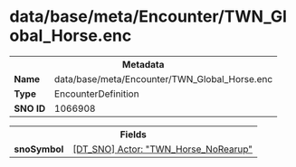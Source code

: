 <h1>data/base/meta/Encounter/TWN_Global_Horse.enc</h1><table><tr><th colspan="100%">Metadata</th></tr><tr><td><b>Name</b></td><td>data/base/meta/Encounter/TWN_Global_Horse.enc</td></tr><tr><td><b>Type</b></td><td>EncounterDefinition</td></tr><tr><td><b>SNO ID</b></td><td>1066908</td></tr></table>

<table><tr><th colspan="100%">Fields</th></tr><tr><td><b>snoSymbol</b></td><td><a href="..\Actor\TWN_Horse_NoRearup.acr">[DT_SNO] Actor: "TWN_Horse_NoRearup"</a></td></tr></table>


